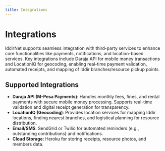 ```yaml
---
title: Integrations
---
```


# Integrations

IddirNet supports seamless integration with third-party services to enhance core functionalities like payments, notifications, and location-based services. Key integrations include Daraja API for mobile money transactions and LocationIQ for geocoding, enabling real-time payment validation, automated receipts, and mapping of Iddir branches/resource pickup points.

## Supported Integrations
- **Daraja API (M-Pesa Payments)**: Handles monthly fees, fines, and rental payments with secure mobile money processing. Supports real-time validation and digital receipt generation for transparency.
- **LocationIQ (Geocoding)**: Provides location services for mapping Iddir locations, finding nearest branches, and logistical planning for resource distribution.
- **Email/SMS**: SendGrid or Twilio for automated reminders (e.g., outstanding contributions) and notifications.
- **Cloud Storage**: Heroku for storing receipts, resource photos, and members data.

